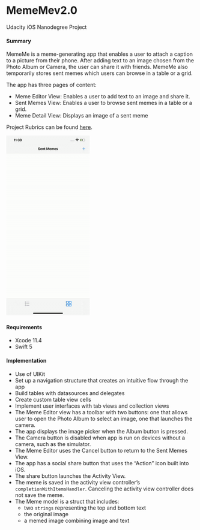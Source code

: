 # MemeMev2.0
Udacity iOS Nanodegree Project

#### Summary 
MemeMe is a meme-generating app that enables a user to attach a caption to a picture from their phone. After adding text to an image chosen from the Photo Album or Camera, the user can share it with friends. MemeMe also temporarily stores sent memes which users can browse in a table or a grid.

The app has three pages of content:
 - Meme Editor View: Enables a user to add text to an image and share it. 
 - Sent Memes View: Enables a user to browse sent memes in a table or a grid.
 - Meme Detail View: Displays an image of a sent meme

Project Rubrics can be found [here](https://docs.google.com/document/d/1G2onkzN_weWmiYErhQJw1lB9-zxM-2TQ0N5bNMAaI7I/pub?embedded=true).

![](MemeMev2.0/memeMe2.gif)

#### Requirements
- Xcode 11.4
- Swift 5

#### Implementation
- Use of UIKit
- Set up a navigation structure that creates an intuitive flow through the app
- Build tables with datasources and delegates
- Create custom table view cells
- Implement user interfaces with tab views and collection views
- The Meme Editor view has a toolbar with two buttons: one that allows user to open the Photo Album to select an image, one that launches the camera.
- The app displays the image picker when the Album button is pressed.
- The Camera button is disabled when app is run on devices without a camera, such as the simulator.
- The Meme Editor uses the Cancel button to return to the Sent Memes View.
- The app has a social share button that uses the “Action” icon built into iOS.
- The share button launches the Activity View.
- The meme is saved in the activity view controller’s `completionWithItemsHandler`. Canceling the activity view controller does not save the meme.
- The Meme model is a struct that includes:
  - two `strings` representing the top and bottom text
  - the original image
  - a memed image combining image and text
